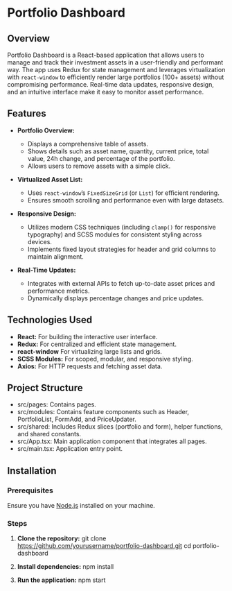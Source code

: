 # Portfolio Dashboard

## Overview

Portfolio Dashboard is a React-based application that allows users to manage and track their investment assets in a user-friendly and performant way. The app uses Redux for state management and leverages virtualization with `react-window` to efficiently render large portfolios (100+ assets) without compromising performance. Real-time data updates, responsive design, and an intuitive interface make it easy to monitor asset performance.

## Features

- **Portfolio Overview:**
  - Displays a comprehensive table of assets.
  - Shows details such as asset name, quantity, current price, total value, 24h change, and percentage of the portfolio.
  - Allows users to remove assets with a simple click.

- **Virtualized Asset List:**
  - Uses `react-window`’s `FixedSizeGrid` (or `List`) for efficient rendering.
  - Ensures smooth scrolling and performance even with large datasets.

- **Responsive Design:**
  - Utilizes modern CSS techniques (including `clamp()` for responsive typography) and SCSS modules for consistent styling across devices.
  - Implements fixed layout strategies for header and grid columns to maintain alignment.

- **Real-Time Updates:**
  - Integrates with external APIs to fetch up-to-date asset prices and performance metrics.
  - Dynamically displays percentage changes and price updates.

## Technologies Used

- **React:** For building the interactive user interface.
- **Redux:** For centralized and efficient state management.
- **react-window** For virtualizing large lists and grids.
- **SCSS Modules:** For scoped, modular, and responsive styling.
- **Axios:** For HTTP requests and fetching asset data.

## Project Structure
- src/pages: Contains pages.
- src/modules: Contains feature components such as Header, PortfolioList, FormAdd, and PriceUpdater.
- src/shared: Includes Redux slices (portfolio and form), helper functions, and shared constants.
- src/App.tsx: Main application component that integrates all pages.
- src/main.tsx: Application entry point.


## Installation

### Prerequisites
Ensure you have [Node.js](https://nodejs.org/) installed on your machine.

### Steps

1. **Clone the repository:**
   git clone https://github.com/yourusername/portfolio-dashboard.git
   cd portfolio-dashboard

2. **Install dependencies:**
   npm install

3. **Run the application:**
   npm start
